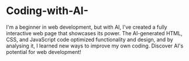 # Coding-with-AI-
I'm a beginner in web development, but with AI, I've created a fully interactive web page that showcases its power. The AI-generated HTML, CSS, and JavaScript code optimized functionality and design, and by analysing it, I learned new ways to improve my own coding. Discover AI's potential for web development!
